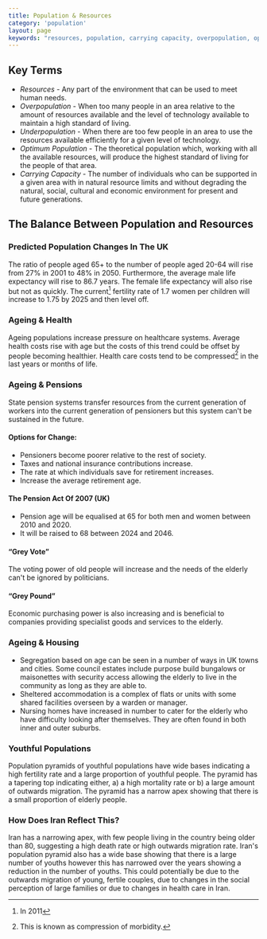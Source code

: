 ```yaml
---
title: Population & Resources
category: 'population'
layout: page
keywords: "resources, population, carrying capacity, overpopulation, optimum population, birth rate, fertility rate, death rate"
---
```


## Key Terms

- *Resources* - Any part of the environment that can be used to meet human needs.
- *Overpopulation* - When too many people in an area relative to the amount of resources available and the level of technology available to maintain a high standard of living. 
- *Underpopulation* - When there are too few people in an area to use the resources available efficiently for a given level of technology.
- *Optimum Population* - The theoretical population which, working with all the available resources, will produce the highest standard of living for the people of that area. 
- *Carrying Capacity* - The number of individuals who can be supported in a given area with in natural resource limits and without degrading the natural, social, cultural and economic environment for present and future generations.

## The Balance Between Population and Resources

### Predicted Population Changes In The UK

The ratio of people aged 65+ to the number of people aged 20-64 will rise from 27% in 2001 to 48% in 2050. Furthermore, the average male life expectancy will rise to 86.7 years. The female life expectancy will also rise but not as quickly. The current[^1] fertility rate of 1.7 women per children will increase to 1.75 by 2025 and then level off. 

### Ageing & Health

Ageing populations increase pressure on healthcare systems. Average health costs rise with age but the costs of this trend could be offset by people becoming healthier. Health care costs tend to be compressed[^2] in the last years or months of life. 

### Ageing & Pensions

State pension systems transfer resources from the current generation of workers into the current generation of pensioners but this system can't be sustained in the future. 

#### Options for Change:

- Pensioners become poorer relative to the rest of society. 
- Taxes and national insurance contributions increase. 
- The rate at which individuals save for retirement increases.
- Increase the average retirement age. 

#### The Pension Act Of 2007 (UK)

- Pension age will be equalised at 65 for both men and women between 2010 and 2020. 
- It will be raised to 68 between 2024 and 2046.

#### “Grey Vote”

The voting power of old people will increase and the needs of the elderly can't be ignored by politicians. 

#### “Grey Pound”

Economic purchasing power is also increasing and is beneficial to companies providing specialist goods and services to the elderly.

### Ageing & Housing

- Segregation based on age can be seen in a number of ways in UK towns and cities. Some council estates include purpose build bungalows or maisonettes with security access allowing the elderly to live in the community as long as they are able to.
- Sheltered accommodation is a complex of flats or units with some shared facilities overseen by a warden or manager. 
- Nursing homes have increased in number to cater for the elderly who have difficulty looking after themselves. They are often found in both inner and outer suburbs.

### Youthful Populations

Population pyramids of youthful populations have wide bases indicating a high fertility rate and a large proportion of youthful people. The pyramid has a tapering top indicating either, a) a high mortality rate or b) a large amount of outwards migration. The pyramid has a narrow apex showing that there is a small proportion of elderly people.

### How Does Iran Reflect This?  

Iran has a narrowing apex, with few people living in the country being older than 80, suggesting a high death rate or high outwards migration rate. Iran's population pyramid also has a wide base showing that there is a large number of youths however this has narrowed over the years showing a reduction in the number of youths. This could potentially be due to the outwards migration of young, fertile couples, due to changes in the social perception of large families or due to changes in health care in Iran. 

[^1]: In 2011

[^2]: This is known as compression of morbidity. 